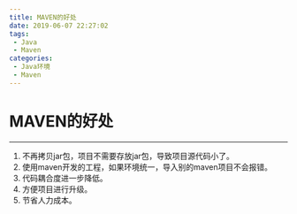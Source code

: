 ```yaml
---
title: MAVEN的好处
date: 2019-06-07 ‏‎‏‎22:27:02
tags: 
 - Java
 - Maven
categories:
 - Java环境
 - Maven
---
```


# MAVEN的好处

---
1. 不再拷贝jar包，项目不需要存放jar包，导致项目源代码小了。
2. 使用maven开发的工程，如果环境统一，导入别的maven项目不会报错。
3. 代码耦合度进一步降低。
4. 方便项目进行升级。
5. 节省人力成本。
